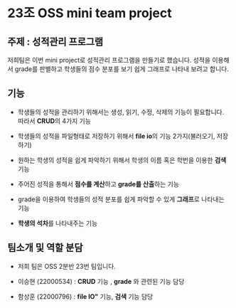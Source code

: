 # 23조 OSS mini team project

## 주제 : 성적관리 프로그램

저희팀은 이번 mini project로 성적관리 프로그램을 만들기로 했습니다. 성적을 이용해서 grade를 판별하고 학생들의 점수 분포를 보기 쉽게 그래프로 나타내 보려고 합니다.

## 기능
- 학생들의 성적을 관리하기 위해서는 생성, 읽기, 수정, 삭제의 기능이 필요합니다. 따라서 **CRUD**의 4가지 기능

- 학생들의 성적을 파일형태로 저장하기 위해서 **file io**의 기능 2가지(불러오기, 저장하기)

- 원하는 학생의 성적을 쉽게 파악하기 위해서 학생의 이름 혹은 학번을 이용한 **검색**기능

- 주어진 성적을 통해서 **점수를 계산**하고 **grade를 산출**하는 기능

- grade을 이용하여 학생들의 성적 분포를 쉽게 파악할 수 있게 **그래프**로 나타내는 기능

- **학생의 석차**를 나타내주는 기능

## 팀소개 및 역할 분담

- 저희 팀은 OSS 2분반 23번 팀입니다.

- 이승현 (22000534) : **CRUD** 기능 , **grade** 와 관련된 기능 담당
- 함상훈 (22000796) : **file IO"** 기능, **검색** 기능 담당